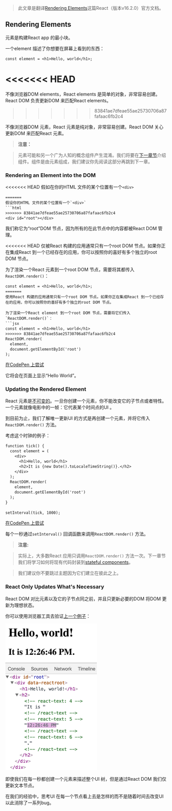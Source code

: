 > 此文章是翻译[Rendering Elements](https://reactjs.org/docs/rendering-elements.html)这篇React（版本v16.2.0）官方文档。

## Rendering Elements

元素是构建React app 的最小块。

一个element 描述了你想要在屏幕上看到的东西：

```
const element = <h1>Hello, world</h1>;
```
<<<<<<< HEAD
=======
不像浏览器DOM elements，React elements 是简单的对象，非常容易创建。React DOM 负责更新DOM 来匹配React elements。
>>>>>>> 83841ae7dfeae55ae25730706a87fafaac6fb2c4

不像浏览器DOM 元素，React 元素是纯对象，非常容易创建。React DOM 关心更新DOM 来匹配React 元素。

>**注意：**

>元素可能和另一个广为人知的概念组件产生混淆。我们将要在[下一章节](https://reactjs.org/docs/components-and-props.html)介绍组件。组件是由元素组成，我们建议你先阅读这部分再跳到下一章。

### Rendering an Element into the DOM

<<<<<<< HEAD
假如在你的HTML 文件的某个位置有一个`<div>`

```
=======
假设你的HTML 文件的某个位置有一个`<div>`
```html
>>>>>>> 83841ae7dfeae55ae25730706a87fafaac6fb2c4
<div id="root"></div>
```

我们称它为“root”DOM 节点，因为所有的在此节点中的内容都被React DOM 管理。

<<<<<<< HEAD
仅被React 构建的应用通常只有一个root DOM 节点。如果你正在集成React 到一个已经存在的应用，你可以按照你的喜好有多个独立的root DOM 节点。

为了渲染一个React 元素到一个root DOM 节点，需要将其都传入`ReactDOM.render()`：

```
const element = <h1>Hello, world</h1>;
=======
使用React 构建的应用通常只有一个root DOM 节点。如果你正在集成React 到一个已经存在的应用，你可以按照你的喜好有多个独立的root DOM 节点。

为了渲染一个React element 到一个root DOM 节点，需要将它们传入`ReactDOM.render()`：
```jsx
const element = <h1>Hello, world</h1>
>>>>>>> 83841ae7dfeae55ae25730706a87fafaac6fb2c4
ReactDOM.render(
  element,
  document.getElementById('root')
);
```

[在CodePen 上尝试](http://codepen.io/gaearon/pen/rrpgNB?editors=1010)

它将会在页面上显示“Hello World”。

### Updating the Rendered Element

React 元素是[不可变的](https://en.wikipedia.org/wiki/Immutable_object)。一旦你创建一个元素，你不能改变它的子节点或者特性。一个元素就像电影中的一帧：它代表某个时间点的UI 。

到目前为止，我们了解唯一更新UI 的方式是再创建一个元素，并将它传入`ReactDOM.render()` 方法。

考虑这个时钟的例子：

```
function tick() {
  const element = (
    <div>
      <h1>Hello, world</h1>
      <h2>It is {new Date().toLocaleTimeString()}.</h2>
    </div>
  );
  ReactDOM.render(
    element,
    document.getElementById('root')
  );
}

setInterval(tick, 1000);
```

[在CodePen 上尝试](http://codepen.io/gaearon/pen/gwoJZk?editors=0010)

每个一秒通过`setInterval()` 回调函数来调用`ReactDOM.render()` 方法。

>**注意:**

>实际上，大多数React 应用只调用`ReactDOM.render()` 方法一次。下一章节我们将学习如何将现有代码封装到[stateful components](https://reactjs.org/docs/state-and-lifecycle.html)。

>我们建议你不要跳过主题因为它们建立在彼此之上。

### React Only Updates What's Necessary

React DOM 对比元素以及它的子节点同之前，并且只更新必要的DOM 将DOM 更新为理想状态。

你可以使用浏览器工具去验证[上一个例子](http://codepen.io/gaearon/pen/gwoJZk?editors=0010)：

![granular-dom-updates](img/granular-dom-updates.gif)

即使我们在每一秒都创建一个元素来描述整个UI 树，但是通过React DOM 我们仅更新文本节点。

在我们的经验中，思考UI 在每一个节点看上去是怎样的而不是随着时间去改变UI以此消除了一系列bug。
